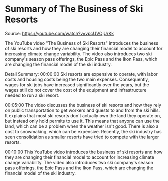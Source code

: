 # Summary of The Business of Ski Resorts

Source: https://youtube.com/watch?v=vpcUVOjUrKk

The YouTube video "The Business of Ski Resorts" introduces the business of ski resorts and how they are changing their financial model to account for increasing climate change variability. The video also introduces two ski company's season pass offerings, the Epic Pass and the Ikon Pass, which are changing the financial model of the ski industry.

Detail Summary: 
00:00:00
Ski resorts are expensive to operate, with labor costs and housing costs being the two main expenses. Consequently, wages for ski jobs have increased significantly over the years, but the wages still do not cover the cost of the equipment and infrastructure needed to run a ski resort.

00:05:00
The video discusses the business of ski resorts and how they rely on public transportation to get workers and guests to and from the ski hills. It explains that most ski resorts don't actually own the land they operate on, but instead only hold permits to use it. This means that anyone can use the land, which can be a problem when the weather isn't good. There is also a cost to snowmaking, which can be expensive. Recently, the ski industry has seen consolidation as smaller resorts have tried to compete with the larger resorts.

00:10:00
This YouTube video introduces the business of ski resorts and how they are changing their financial model to account for increasing climate change variability. The video also introduces two ski company's season pass offerings, the Epic Pass and the Ikon Pass, which are changing the financial model of the ski industry.

